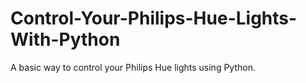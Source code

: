 # Control-Your-Philips-Hue-Lights-With-Python
A basic way to control your Philips Hue lights using Python.
